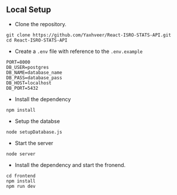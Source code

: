 ## Local Setup
- Clone the repository.
```
git clone https://github.com/Yaxhveer/React-ISRO-STATS-API.git
cd React-ISRO-STATS-API
```
- Create a `.env` file with reference to the `.env.example`
```
PORT=8000
DB_USER=postgres
DB_NAME=database_name
DB_PASS=database_pass
DB_HOST=localhost
DB_PORT=5432
```
- Install the dependency
```
npm install
```

- Setup the databse
```
node setupDatabase.js
```
- Start the server
```
node server
```

- Install the dependency and start the fronend.
```
cd frontend
npm install
npm run dev
```